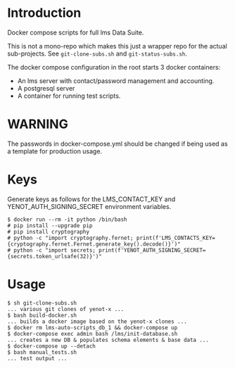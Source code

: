 # Introduction

Docker compose scripts for full lms Data Suite.

This is not a mono-repo which makes this just a wrapper repo for the actual
sub-projects.  See `git-clone-subs.sh` and `git-status-subs.sh`.

The docker compose configuration in the root starts 3 docker containers:

- An lms server with contact/password management and accounting.
- A postgresql server
- A container for running test scripts.

# WARNING

The passwords in docker-compose.yml should be changed if being used as a
template for production usage.

# Keys

Generate keys as follows for the LMS_CONTACT_KEY and YENOT_AUTH_SIGNING_SECRET
environment variables.

```console
$ docker run --rm -it python /bin/bash
# pip install --upgrade pip
# pip install cryptography
# python -c "import cryptography.fernet; print(f'LMS_CONTACTS_KEY={cryptography.fernet.Fernet.generate_key().decode()}')"
# python -c "import secrets; print(f'YENOT_AUTH_SIGNING_SECRET={secrets.token_urlsafe(32)}')"
```

# Usage

```console
$ sh git-clone-subs.sh
... various git clones of yenot-x ...
$ bash build-docker.sh
... builds a docker image based on the yenot-x clones ...
$ docker rm lms-auto-scripts_db_1 && docker-compose up
$ docker-compose exec admin bash /lms/init-database.sh
... creates a new DB & populates schema elements & base data ...
$ docker-compose up --detach
$ bash manual_tests.sh
... test output ...
```
